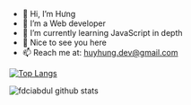 - 👋 Hi, I’m Hưng
- 👀 I’m a Web developer
- 🌱 I’m currently learning JavaScript in depth
- 💞️ Nice to see you here
- 📫 Reach me at: huyhung.dev@gmail.com

<!---
thebugisreal/thebugisreal is a ✨ special ✨ repository because its `README.md` (this file) appears on your GitHub profile.
You can click the Preview link to take a look at your changes.
--->

[![Top Langs](https://github-readme-stats.vercel.app/api/top-langs/?username=thebugisreal&layout=compact)](https://github.com/thebugisreal)

![fdciabdul github stats](https://github-readme-stats.vercel.app/api?username=thebugisreal&show_icons=true&title_color=fff&icon_color=79ff97&text_color=9f9f9f&bg_color=151515)
